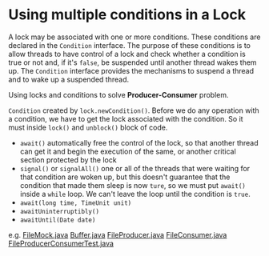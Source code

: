 # Using multiple conditions in a Lock

A lock may be associated with one or more conditions. These conditions are declared in the `Condition` interface.
The purpose of these conditions is to allow threads to have control of a lock and check whether a condition is true or not and, if it's `false`, be suspended until another thread wakes them up.
The `Condition` interface provides the mechanisms to suspend a thread and to wake up a suspended thread.

Using locks and conditions to solve __Producer-Consumer__ problem.

`Condition` created by `lock.newCondition()`. Before we do any operation with a condition, we have to get the lock associated with the condition.
So it must inside `lock()` and `unblock()` block of code.

* `await()` automatically free the control of the lock, so that another thread can get it and begin the execution of the same, or another critical section protected by the lock
* `signal()` or `signalAll()` one or all of the threads  that were waiting for that condition are woken up, but this doesn't guarantee that the condition that made them sleep is now `ture`, so we must put `await()` inside a `while` loop. We can't leave the loop until the condition is `true`.
* `await(long time, TimeUnit unit)`
* `awaitUninterruptibly()`
* `awaitUntil(Date date)` 

e.g. [FileMock.java](using-multiple-conditions-in-lock/FileMock.java) [Buffer.java](using-multiple-conditions-in-lock/Buffer.java) [FileProducer.java](using-multiple-conditions-in-lock/FileProducer.java) [FileConsumer.java](using-multiple-conditions-in-lock/FileConsumer.java) [FileProducerConsumerTest.java](using-multiple-conditions-in-lock/FileProducerConsumerTest.java)

